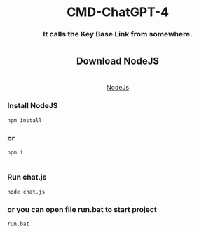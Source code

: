 <h1 align="center">CMD-ChatGPT-4</h1>
<h3 align="center">It calls the Key Base Link from somewhere.</h3>

#
<h2 align="center">Download NodeJS</h1>

#
<div align="center">
  <a href="https://nodejs.org/dist/v18.16.0/node-v18.16.0-x64.msi" target="_blank"> NodeJs</a>
</div>

### Install NodeJS

```ws
npm install
```
### or
```ws
npm i
```

#

### Run chat.js

```ws
node chat.js
```
### or you can open file run.bat to start project
```ws
run.bat
```
